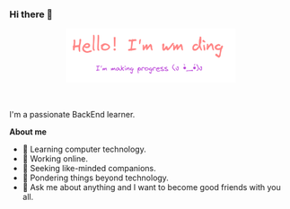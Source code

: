### Hi there 👋

<p align="center"><img width="60%" alt="Hello！ I'm wm ding. I'm making progress!" src="./assets/readme-header.png" /></p>

<br />

I'm a passionate BackEnd learner.

**About me**
- 🌱 Learning computer technology.
- 🔭 Working online.
- 👯 Seeking like-minded companions.
- 🤔 Pondering things beyond technology.
- 💬 Ask me about anything and I want to become good friends with you all.
